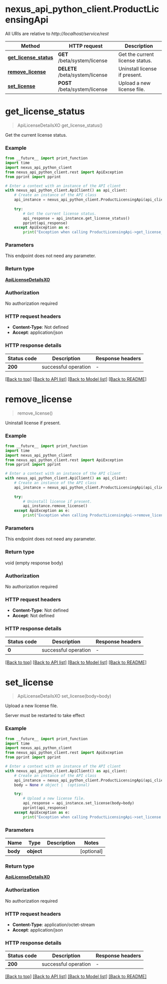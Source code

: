 # nexus_api_python_client.ProductLicensingApi

All URIs are relative to *http://localhost/service/rest*

Method | HTTP request | Description
------------- | ------------- | -------------
[**get_license_status**](ProductLicensingApi.md#get_license_status) | **GET** /beta/system/license | Get the current license status.
[**remove_license**](ProductLicensingApi.md#remove_license) | **DELETE** /beta/system/license | Uninstall license if present.
[**set_license**](ProductLicensingApi.md#set_license) | **POST** /beta/system/license | Upload a new license file.


# **get_license_status**
> ApiLicenseDetailsXO get_license_status()

Get the current license status.

### Example

```python
from __future__ import print_function
import time
import nexus_api_python_client
from nexus_api_python_client.rest import ApiException
from pprint import pprint

# Enter a context with an instance of the API client
with nexus_api_python_client.ApiClient() as api_client:
    # Create an instance of the API class
    api_instance = nexus_api_python_client.ProductLicensingApi(api_client)
    
    try:
        # Get the current license status.
        api_response = api_instance.get_license_status()
        pprint(api_response)
    except ApiException as e:
        print("Exception when calling ProductLicensingApi->get_license_status: %s\n" % e)
```

### Parameters
This endpoint does not need any parameter.

### Return type

[**ApiLicenseDetailsXO**](ApiLicenseDetailsXO.md)

### Authorization

No authorization required

### HTTP request headers

 - **Content-Type**: Not defined
 - **Accept**: application/json

### HTTP response details
| Status code | Description | Response headers |
|-------------|-------------|------------------|
**200** | successful operation |  -  |

[[Back to top]](#) [[Back to API list]](../README.md#documentation-for-api-endpoints) [[Back to Model list]](../README.md#documentation-for-models) [[Back to README]](../README.md)

# **remove_license**
> remove_license()

Uninstall license if present.

### Example

```python
from __future__ import print_function
import time
import nexus_api_python_client
from nexus_api_python_client.rest import ApiException
from pprint import pprint

# Enter a context with an instance of the API client
with nexus_api_python_client.ApiClient() as api_client:
    # Create an instance of the API class
    api_instance = nexus_api_python_client.ProductLicensingApi(api_client)
    
    try:
        # Uninstall license if present.
        api_instance.remove_license()
    except ApiException as e:
        print("Exception when calling ProductLicensingApi->remove_license: %s\n" % e)
```

### Parameters
This endpoint does not need any parameter.

### Return type

void (empty response body)

### Authorization

No authorization required

### HTTP request headers

 - **Content-Type**: Not defined
 - **Accept**: Not defined

### HTTP response details
| Status code | Description | Response headers |
|-------------|-------------|------------------|
**0** | successful operation |  -  |

[[Back to top]](#) [[Back to API list]](../README.md#documentation-for-api-endpoints) [[Back to Model list]](../README.md#documentation-for-models) [[Back to README]](../README.md)

# **set_license**
> ApiLicenseDetailsXO set_license(body=body)

Upload a new license file.

Server must be restarted to take effect

### Example

```python
from __future__ import print_function
import time
import nexus_api_python_client
from nexus_api_python_client.rest import ApiException
from pprint import pprint

# Enter a context with an instance of the API client
with nexus_api_python_client.ApiClient() as api_client:
    # Create an instance of the API class
    api_instance = nexus_api_python_client.ProductLicensingApi(api_client)
    body = None # object |  (optional)

    try:
        # Upload a new license file.
        api_response = api_instance.set_license(body=body)
        pprint(api_response)
    except ApiException as e:
        print("Exception when calling ProductLicensingApi->set_license: %s\n" % e)
```

### Parameters

Name | Type | Description  | Notes
------------- | ------------- | ------------- | -------------
 **body** | **object**|  | [optional] 

### Return type

[**ApiLicenseDetailsXO**](ApiLicenseDetailsXO.md)

### Authorization

No authorization required

### HTTP request headers

 - **Content-Type**: application/octet-stream
 - **Accept**: application/json

### HTTP response details
| Status code | Description | Response headers |
|-------------|-------------|------------------|
**200** | successful operation |  -  |

[[Back to top]](#) [[Back to API list]](../README.md#documentation-for-api-endpoints) [[Back to Model list]](../README.md#documentation-for-models) [[Back to README]](../README.md)

